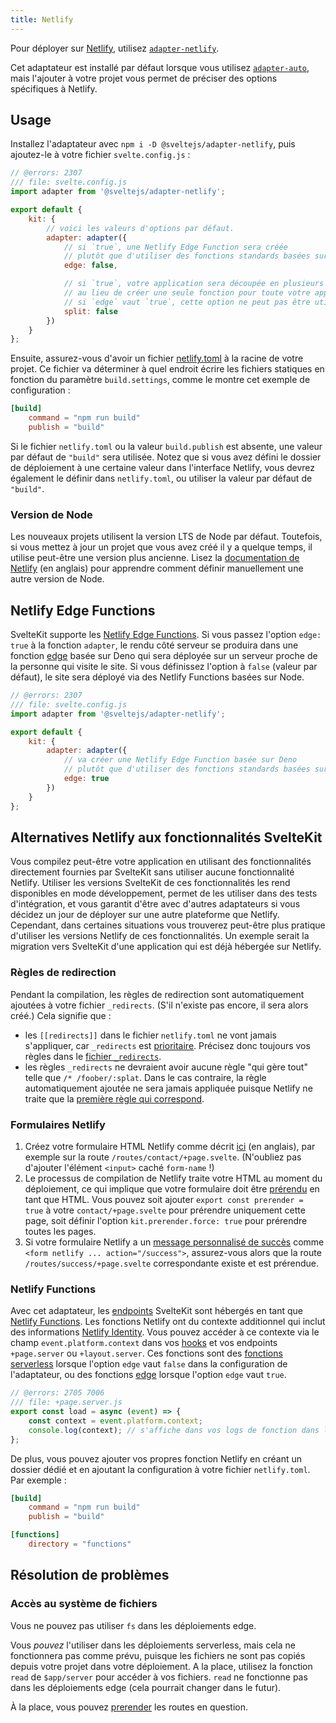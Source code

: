```yaml
---
title: Netlify
---
```


Pour déployer sur [Netlify](https://www.netlify.com/), utilisez [`adapter-netlify`](https://github.com/sveltejs/kit/tree/main/packages/adapter-netlify).

Cet adaptateur est installé par défaut lorsque vous utilisez [`adapter-auto`](adapter-auto), mais l'ajouter à votre projet vous permet de préciser des options spécifiques à Netlify.

## Usage

Installez l'adaptateur avec `npm i -D @sveltejs/adapter-netlify`, puis ajoutez-le à votre fichier `svelte.config.js` :

```js
// @errors: 2307
/// file: svelte.config.js
import adapter from '@sveltejs/adapter-netlify';

export default {
	kit: {
		// voici les valeurs d'options par défaut.
		adapter: adapter({
			// si `true`, une Netlify Edge Function sera créée
			// plutôt que d'utiliser des fonctions standards basées sur Node
			edge: false,

			// si `true`, votre application sera découpée en plusieurs fonctions
			// au lieu de créer une seule fonction pour toute votre application.
			// si `edge` vaut `true`, cette option ne peut pas être utilisée
			split: false
		})
	}
};
```

Ensuite, assurez-vous d'avoir un fichier [netlify.toml](https://docs.netlify.com/configure-builds/file-based-configuration) à la racine de votre projet. Ce fichier va déterminer à quel endroit écrire les fichiers statiques en fonction du paramètre `build.settings`, comme le montre cet exemple de configuration :

```toml
[build]
	command = "npm run build"
	publish = "build"
```

Si le fichier `netlify.toml` ou la valeur `build.publish` est absente, une valeur par défaut de `"build"` sera utilisée. Notez que si vous avez défini le dossier de déploiement à une certaine valeur dans l'interface Netlify, vous devrez également le définir dans `netlify.toml`, ou utiliser la valeur par défaut de `"build"`.

### Version de Node

Les nouveaux projets utilisent la version LTS de Node par défaut. Toutefois, si vous mettez à jour un projet que vous avez créé il y a quelque temps, il utilise peut-être une version plus ancienne. Lisez la [documentation de Netlify](https://docs.netlify.com/configure-builds/manage-dependencies/#node-js-and-javascript) (en anglais) pour apprendre comment définir manuellement une autre version de Node.

## Netlify Edge Functions

SvelteKit supporte les [Netlify Edge Functions](https://docs.netlify.com/netlify-labs/experimental-features/edge-functions/). Si vous passez l'option `edge: true` à la fonction `adapter`, le rendu côté serveur se produira dans une fonction <span class="vo">[edge](PUBLIC_SVELTE_SITE_URL/docs/web#edge)</span> basée sur Deno qui sera déployée sur un serveur proche de la personne qui visite le site. Si vous définissez l'option à `false` (valeur par défaut), le site sera déployé via des Netlify Functions basées sur Node.

```js
// @errors: 2307
/// file: svelte.config.js
import adapter from '@sveltejs/adapter-netlify';

export default {
	kit: {
		adapter: adapter({
			// va créer une Netlify Edge Function basée sur Deno
			// plutôt que d'utiliser des fonctions standards basées sur Node
			edge: true
		})
	}
};
```

## Alternatives Netlify aux fonctionnalités SvelteKit

Vous compilez peut-être votre application en utilisant des fonctionnalités directement fournies par SvelteKit sans utiliser aucune fonctionnalité Netlify. Utiliser les versions SvelteKit de ces fonctionnalités les rend disponibles en mode développement, permet de les utiliser dans des tests d'intégration, et vous garantit d'être avec d'autres adaptateurs si vous décidez un jour de déployer sur une autre plateforme que Netlify. Cependant, dans certaines situations vous trouverez peut-être plus pratique d'utiliser les versions Netlify de ces fonctionnalités. Un exemple serait la migration vers SvelteKit d'une application qui est déjà hébergée sur Netlify.

### Règles de redirection

Pendant la compilation, les règles de redirection sont automatiquement ajoutées à votre fichier `_redirects`. (S'il n'existe pas encore, il sera alors créé.) Cela signifie que :

- les `[[redirects]]` dans le fichier `netlify.toml` ne vont jamais s'appliquer, car `_redirects` est [prioritaire](https://docs.netlify.com/routing/redirects/#rule-processing-order). Précisez donc toujours vos règles dans le [fichier `_redirects`](https://docs.netlify.com/routing/redirects/#syntax-for-the-redirects-file).
- les règles `_redirects` ne devraient avoir aucune règle "qui gère tout" telle que `/* /foober/:splat`. Dans le cas contraire, la règle automatiquement ajoutée ne sera jamais appliquée puisque Netlify ne traite que la [première règle qui correspond](https://docs.netlify.com/routing/redirects/#rule-processing-order).

### Formulaires Netlify

1. Créez votre formulaire HTML Netlify comme décrit [ici](https://docs.netlify.com/forms/setup/#html-forms) (en anglais), par exemple sur la route `/routes/contact/+page.svelte`. (N'oubliez pas d'ajouter l'élément `<input>` caché `form-name` !)
2. Le processus de compilation de Netlify traite votre HTML au moment du déploiement, ce qui implique que votre formulaire doit être [prérendu](page-options#prerender) en tant que HTML. Vous pouvez soit ajouter `export const prerender = true` à votre `contact/+page.svelte` pour prérendre uniquement cette page, soit définir l'option `kit.prerender.force: true` pour prérendre toutes les pages.
3. Si votre formulaire Netlify a un [message personnalisé de succès](https://docs.netlify.com/forms/setup/#success-messages) comme `<form netlify ... action="/success">`, assurez-vous alors que la route `/routes/success/+page.svelte` correspondante existe et est prérendue.

### Netlify Functions

Avec cet adaptateur, les <span class="vo">[endpoints](PUBLIC_SVELTE_SITE_URL/docs/web#endpoint)</span> SvelteKit sont hébergés en tant que [Netlify Functions](https://docs.netlify.com/functions/overview/). Les fonctions Netlify ont du contexte additionnel qui inclut des informations [Netlify Identity](https://docs.netlify.com/visitor-access/identity/). Vous pouvez accéder à ce contexte via le champ `event.platform.context` dans vos <span class="vo">[hooks](PUBLIC_SVELTE_SITE_URL/docs/sveltejs#hook)</span> et vos endpoints `+page.server` ou `+layout.server`. Ces fonctions sont des [fonctions serverless](https://docs.netlify.com/functions/overview/) lorsque l'option `edge` vaut `false` dans la configuration de l'adaptateur, ou des fonctions <span class="vo">[edge](PUBLIC_SVELTE_SITE_URL/docs/web#edge)</span> lorsque l'option `edge` vaut `true`.

```js
// @errors: 2705 7006
/// file: +page.server.js
export const load = async (event) => {
	const context = event.platform.context;
	console.log(context); // s'affiche dans vos logs de fonction dans l'application Netlify
};
```

De plus, vous pouvez ajouter vos propres fonction Netlify en créant un dossier dédié et en ajoutant la configuration à votre fichier `netlify.toml`. Par exemple :

```toml
[build]
	command = "npm run build"
	publish = "build"

[functions]
	directory = "functions"
```

## Résolution de problèmes

### Accès au système de fichiers

Vous ne pouvez pas utiliser `fs` dans les déploiements edge.

Vous _pouvez_ l'utiliser dans les déploiements serverless, mais cela ne fonctionnera pas comme prévu, puisque les fichiers ne sont pas copiés depuis votre projet dans votre déploiement. A la place, utilisez la fonction `read` de `$app/server` pour accéder à vos fichiers. `read` ne fonctionne pas dans les déploiements edge (cela pourrait changer dans le futur).

À la place, vous pouvez [prerender](page-options#prerender) les routes en question.